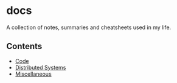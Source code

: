 # docs

A collection of notes, summaries and cheatsheets used in my life.

## Contents

- [Code]()
- [Distributed Systems]()
- [Miscellaneous](src/miscellaneous/README.md)
